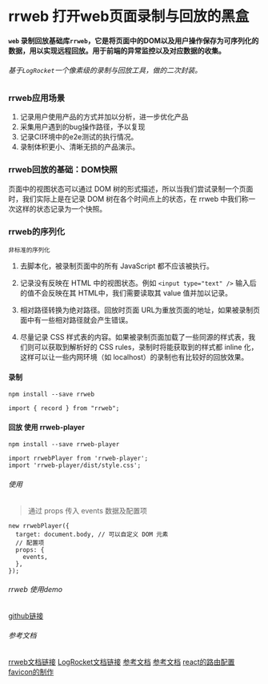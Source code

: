 
# rrweb 打开web页面录制与回放的黑盒
#### `web` 录制回放基础库`rrweb`，它是将页面中的DOM以及用户操作保存为可序列化的数据，用以实现远程回放。用于前端的异常监控以及对应数据的收集。

###### 基于`LogRocket`一个像素级的录制与回放工具，做的二次封装。
### rrweb应用场景
1. 记录用户使用产品的方式并加以分析，进一步优化产品
2. 采集用户遇到的bug操作路径，予以复现
3. 记录CI环境中的e2e测试的执行情况。
4. 录制体积更小、清晰无损的产品演示。

### rrweb回放的基础：DOM快照
页面中的视图状态可以通过 DOM 树的形式描述，所以当我们尝试录制⼀个⻚⾯时，我们实际上是在记录 DOM 树在各个时间点上的状态，在 rrweb 中我们称⼀次这样的状态记录为⼀个快照。

### rrweb的序列化
`非标准的序列化`
1. 去脚本化，被录制⻚⾯中的所有 JavaScript 都不应该被执⾏。

2. 记录没有反映在 HTML 中的视图状态。例如 `<input type="text" />` 输⼊后的值不会反映在其 HTML中，我们需要读取其 value 值并加以记录。

3. 相对路径转换为绝对路径。回放时⻚⾯ URL为重放⻚⾯的地址，如果被录制⻚⾯中有⼀些相对路径就会产⽣错误。

4. 尽量记录 CSS 样式表的内容。如果被录制⻚⾯加载了⼀些同源的样式表，我们则可以获取到解析好的 CSS rules，录制时将能获取到的样式都 inline 化，这样可以让⼀些内⽹环境（如 localhost）的录制也有⽐较好的回放效果。


#### 录制
```
npm install --save rrweb

import { record } from "rrweb";

```
#### 回放 使用 rrweb-player
```
npm install --save rrweb-player

import rrwebPlayer from 'rrweb-player';
import 'rrweb-player/dist/style.css';
```
###### 使用
> 通过 props 传入 events 数据及配置项
```
new rrwebPlayer({
  target: document.body, // 可以自定义 DOM 元素
  // 配置项
  props: {
    events,
  },
});

```













###### rrweb 使用demo
[github链接](https://github.com/suneai/rrweb-demo)
###### 参考文档
[rrweb文档链接](https://github.com/rrweb-io/rrweb/blob/master/guide.zh_CN.md)
[LogRocket文档链接](https://logrocket.com/)
[参考文档](https://zhuanlan.zhihu.com/p/60639266)
[参考文档](https://juejin.cn/post/6844903925213036552)
[react的路由配置](https://blog.csdn.net/hbiao68/article/details/98736501)
[favicon的制作](https://tool.lu/favicon/)